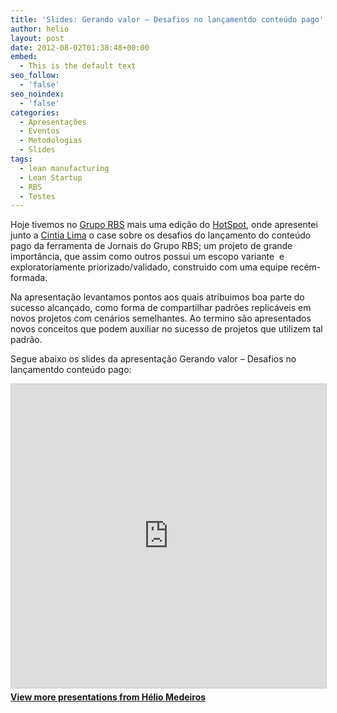 ```yaml
---
title: 'Slides: Gerando valor – Desafios no lançamentdo conteúdo pago'
author: helio
layout: post
date: 2012-08-02T01:38:48+00:00
embed:
  - This is the default text
seo_follow:
  - 'false'
seo_noindex:
  - 'false'
categories:
  - Apresentações
  - Eventos
  - Metodologias
  - Slides
tags:
  - lean manufacturing
  - Lean Startup
  - RBS
  - Testes
---
```

Hoje tivemos no <a title="Grupo RBS" href="http://www.gruporbs.com.br/" target="_blank">Grupo RBS</a> mais uma edição do <a title="HotSpot Grupo RBS" href="https://twitter.com/hotspot_cinco" target="_blank">HotSpot</a>, onde apresentei junto a <a title="Cintia Lima" href="https://twitter.com/cinti4lim4" target="_blank">Cintia Lima</a> o case sobre os desafios do lançamento do conteúdo pago da ferramenta de Jornais do Grupo RBS; um projeto de grande importância, que assim como outros possui um escopo variante  e exploratoriamente priorizado/validado, construido com uma equipe recém-formada.

Na apresentação levantamos pontos aos quais atribuimos boa parte do sucesso alcançado, como forma de compartilhar padrões replicáveis em novos projetos com cenários semelhantes. Ao termino são apresentados novos conceitos que podem auxiliar no sucesso de projetos que utilizem tal padrão.
  
Segue abaixo os slides da apresentação Gerando valor &#8211; Desafios no lançamentdo conteúdo pago:
  
<div style="margin-bottom: 20px;">
<iframe src="https://www.slideshare.net/slideshow/embed_code/key/ePHVpNd1rPPUEh" width="597" height="486" frameborder="0" marginwidth="0" marginheight="0" scrolling="no" style="border:1px solid #CCC; border-width:1px; margin-bottom:5px; max-width: 100%;" allowfullscreen></iframe>
</iframe>
<div style="margin-bottom:5px">
    <strong><a href="//www.slideshare.net/heliomedeiros" target="_blank">View more presentations from Hélio Medeiros</a></strong>
</div>
</div>